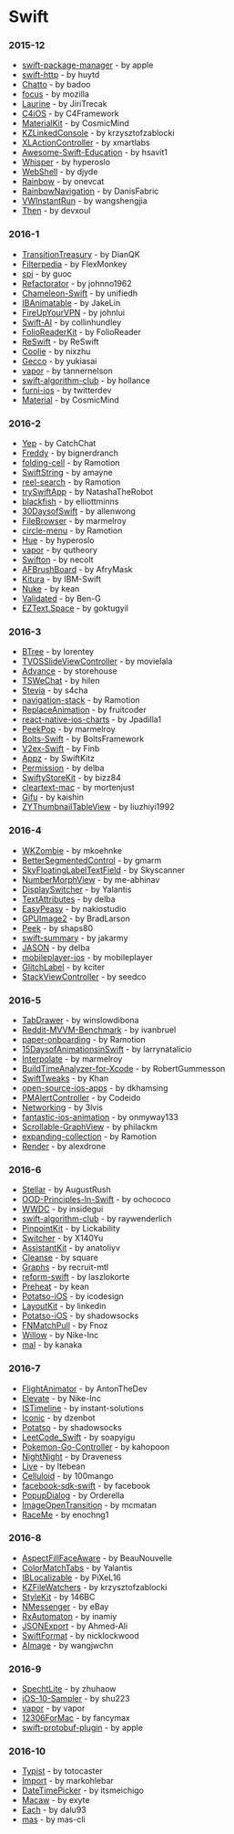 # Swift


### 2015-12
- [swift-package-manager](https://github.com/apple/swift-package-manager) - by apple
- [swift-http](https://github.com/huytd/swift-http) - by huytd
- [Chatto](https://github.com/badoo/Chatto) - by badoo
- [focus](https://github.com/mozilla/focus) - by mozilla
- [Laurine](https://github.com/JiriTrecak/Laurine) - by JiriTrecak
- [C4iOS](https://github.com/C4Framework/C4iOS) - by C4Framework
- [MaterialKit](https://github.com/CosmicMind/MaterialKit) - by CosmicMind
- [KZLinkedConsole](https://github.com/krzysztofzablocki/KZLinkedConsole) - by krzysztofzablocki
- [XLActionController](https://github.com/xmartlabs/XLActionController) - by xmartlabs
- [Awesome-Swift-Education](https://github.com/hsavit1/Awesome-Swift-Education) - by hsavit1
- [Whisper](https://github.com/hyperoslo/Whisper) - by hyperoslo
- [WebShell](https://github.com/djyde/WebShell) - by djyde
- [Rainbow](https://github.com/onevcat/Rainbow) - by onevcat
- [RainbowNavigation](https://github.com/DanisFabric/RainbowNavigation) - by DanisFabric
- [VWInstantRun](https://github.com/wangshengjia/VWInstantRun) - by wangshengjia
- [Then](https://github.com/devxoul/Then) - by devxoul

### 2016-1
- [TransitionTreasury](https://github.com/DianQK/TransitionTreasury) - by DianQK
- [Filterpedia](https://github.com/FlexMonkey/Filterpedia) - by FlexMonkey
- [spi](https://github.com/guoc/spi) - by guoc
- [Refactorator](https://github.com/johnno1962/Refactorator) - by johnno1962
- [Chameleon-Swift](https://github.com/unifiedh/Chameleon-Swift) - by unifiedh
- [IBAnimatable](https://github.com/JakeLin/IBAnimatable) - by JakeLin
- [FireUpYourVPN](https://github.com/johnlui/FireUpYourVPN) - by johnlui
- [Swift-AI](https://github.com/collinhundley/Swift-AI) - by collinhundley
- [FolioReaderKit](https://github.com/FolioReader/FolioReaderKit) - by FolioReader
- [ReSwift](https://github.com/ReSwift/ReSwift) - by ReSwift
- [Coolie](https://github.com/nixzhu/Coolie) - by nixzhu
- [Gecco](https://github.com/yukiasai/Gecco) - by yukiasai
- [vapor](https://github.com/tannernelson/vapor) - by tannernelson
- [swift-algorithm-club](https://github.com/hollance/swift-algorithm-club) - by hollance
- [furni-ios](https://github.com/twitterdev/furni-ios) - by twitterdev
- [Material](https://github.com/CosmicMind/Material) - by CosmicMind

### 2016-2
- [Yep](https://github.com/CatchChat/Yep) - by CatchChat
- [Freddy](https://github.com/bignerdranch/Freddy) - by bignerdranch
- [folding-cell](https://github.com/Ramotion/folding-cell) - by Ramotion
- [SwiftString](https://github.com/amayne/SwiftString) - by amayne
- [reel-search](https://github.com/Ramotion/reel-search) - by Ramotion
- [trySwiftApp](https://github.com/NatashaTheRobot/trySwiftApp) - by NatashaTheRobot
- [blackfish](https://github.com/elliottminns/blackfish) - by elliottminns
- [30DaysofSwift](https://github.com/allenwong/30DaysofSwift) - by allenwong
- [FileBrowser](https://github.com/marmelroy/FileBrowser) - by marmelroy
- [circle-menu](https://github.com/Ramotion/circle-menu) - by Ramotion
- [Hue](https://github.com/hyperoslo/Hue) - by hyperoslo
- [vapor](https://github.com/qutheory/vapor) - by qutheory
- [Swifton](https://github.com/necolt/Swifton) - by necolt
- [AFBrushBoard](https://github.com/AfryMask/AFBrushBoard) - by AfryMask
- [Kitura](https://github.com/IBM-Swift/Kitura) - by IBM-Swift
- [Nuke](https://github.com/kean/Nuke) - by kean
- [Validated](https://github.com/Ben-G/Validated) - by Ben-G
- [EZText.Space](https://github.com/goktugyil/EZText.Space) - by goktugyil

### 2016-3
- [BTree](https://github.com/lorentey/BTree) - by lorentey
- [TVOSSlideViewController](https://github.com/movielala/TVOSSlideViewController) - by movielala
- [Advance](https://github.com/storehouse/Advance) - by storehouse
- [TSWeChat](https://github.com/hilen/TSWeChat) - by hilen
- [Stevia](https://github.com/s4cha/Stevia) - by s4cha
- [navigation-stack](https://github.com/Ramotion/navigation-stack) - by Ramotion
- [ReplaceAnimation](https://github.com/fruitcoder/ReplaceAnimation) - by fruitcoder
- [react-native-ios-charts](https://github.com/Jpadilla1/react-native-ios-charts) - by Jpadilla1
- [PeekPop](https://github.com/marmelroy/PeekPop) - by marmelroy
- [Bolts-Swift](https://github.com/BoltsFramework/Bolts-Swift) - by BoltsFramework
- [V2ex-Swift](https://github.com/Finb/V2ex-Swift) - by Finb
- [Appz](https://github.com/SwiftKitz/Appz) - by SwiftKitz
- [Permission](https://github.com/delba/Permission) - by delba
- [SwiftyStoreKit](https://github.com/bizz84/SwiftyStoreKit) - by bizz84
- [cleartext-mac](https://github.com/mortenjust/cleartext-mac) - by mortenjust
- [Gifu](https://github.com/kaishin/Gifu) - by kaishin
- [ZYThumbnailTableView](https://github.com/liuzhiyi1992/ZYThumbnailTableView) - by liuzhiyi1992

### 2016-4
- [WKZombie](https://github.com/mkoehnke/WKZombie) - by mkoehnke
- [BetterSegmentedControl](https://github.com/gmarm/BetterSegmentedControl) - by gmarm
- [SkyFloatingLabelTextField](https://github.com/Skyscanner/SkyFloatingLabelTextField) - by Skyscanner
- [NumberMorphView](https://github.com/me-abhinav/NumberMorphView) - by me-abhinav
- [DisplaySwitcher](https://github.com/Yalantis/DisplaySwitcher) - by Yalantis
- [TextAttributes](https://github.com/delba/TextAttributes) - by delba
- [EasyPeasy](https://github.com/nakiostudio/EasyPeasy) - by nakiostudio
- [GPUImage2](https://github.com/BradLarson/GPUImage2) - by BradLarson
- [Peek](https://github.com/shaps80/Peek) - by shaps80
- [swift-summary](https://github.com/jakarmy/swift-summary) - by jakarmy
- [JASON](https://github.com/delba/JASON) - by delba
- [mobileplayer-ios](https://github.com/mobileplayer/mobileplayer-ios) - by mobileplayer
- [GlitchLabel](https://github.com/kciter/GlitchLabel) - by kciter
- [StackViewController](https://github.com/seedco/StackViewController) - by seedco

### 2016-5
- [TabDrawer](https://github.com/winslowdibona/TabDrawer) - by winslowdibona
- [Reddit-MVVM-Benchmark](https://github.com/ivanbruel/Reddit-MVVM-Benchmark) - by ivanbruel
- [paper-onboarding](https://github.com/Ramotion/paper-onboarding) - by Ramotion
- [15DaysofAnimationsinSwift](https://github.com/larrynatalicio/15DaysofAnimationsinSwift) - by larrynatalicio
- [Interpolate](https://github.com/marmelroy/Interpolate) - by marmelroy
- [BuildTimeAnalyzer-for-Xcode](https://github.com/RobertGummesson/BuildTimeAnalyzer-for-Xcode) - by RobertGummesson
- [SwiftTweaks](https://github.com/Khan/SwiftTweaks) - by Khan
- [open-source-ios-apps](https://github.com/dkhamsing/open-source-ios-apps) - by dkhamsing
- [PMAlertController](https://github.com/Codeido/PMAlertController) - by Codeido
- [Networking](https://github.com/3lvis/Networking) - by 3lvis
- [fantastic-ios-animation](https://github.com/onmyway133/fantastic-ios-animation) - by onmyway133
- [Scrollable-GraphView](https://github.com/philackm/Scrollable-GraphView) - by philackm
- [expanding-collection](https://github.com/Ramotion/expanding-collection) - by Ramotion
- [Render](https://github.com/alexdrone/Render) - by alexdrone

### 2016-6
- [Stellar](https://github.com/AugustRush/Stellar) - by AugustRush
- [OOD-Principles-In-Swift](https://github.com/ochococo/OOD-Principles-In-Swift) - by ochococo
- [WWDC](https://github.com/insidegui/WWDC) - by insidegui
- [swift-algorithm-club](https://github.com/raywenderlich/swift-algorithm-club) - by raywenderlich
- [PinpointKit](https://github.com/Lickability/PinpointKit) - by Lickability
- [Switcher](https://github.com/X140Yu/Switcher) - by X140Yu
- [AssistantKit](https://github.com/anatoliyv/AssistantKit) - by anatoliyv
- [Cleanse](https://github.com/square/Cleanse) - by square
- [Graphs](https://github.com/recruit-mtl/Graphs) - by recruit-mtl
- [reform-swift](https://github.com/laszlokorte/reform-swift) - by laszlokorte
- [Preheat](https://github.com/kean/Preheat) - by kean
- [Potatso-iOS](https://github.com/icodesign/Potatso-iOS) - by icodesign
- [LayoutKit](https://github.com/linkedin/LayoutKit) - by linkedin
- [Potatso-iOS](https://github.com/shadowsocks/Potatso-iOS) - by shadowsocks
- [FNMatchPull](https://github.com/Fnoz/FNMatchPull) - by Fnoz
- [Willow](https://github.com/Nike-Inc/Willow) - by Nike-Inc
- [mal](https://github.com/kanaka/mal) - by kanaka

### 2016-7
- [FlightAnimator](https://github.com/AntonTheDev/FlightAnimator) - by AntonTheDev
- [Elevate](https://github.com/Nike-Inc/Elevate) - by Nike-Inc
- [ISTimeline](https://github.com/instant-solutions/ISTimeline) - by instant-solutions
- [Iconic](https://github.com/dzenbot/Iconic) - by dzenbot
- [Potatso](https://github.com/shadowsocks/Potatso) - by shadowsocks
- [LeetCode_Swift](https://github.com/soapyigu/LeetCode_Swift) - by soapyigu
- [Pokemon-Go-Controller](https://github.com/kahopoon/Pokemon-Go-Controller) - by kahopoon
- [NightNight](https://github.com/Draveness/NightNight) - by Draveness
- [Live](https://github.com/ltebean/Live) - by ltebean
- [Celluloid](https://github.com/100mango/Celluloid) - by 100mango
- [facebook-sdk-swift](https://github.com/facebook/facebook-sdk-swift) - by facebook
- [PopupDialog](https://github.com/Orderella/PopupDialog) - by Orderella
- [ImageOpenTransition](https://github.com/mcmatan/ImageOpenTransition) - by mcmatan
- [RaceMe](https://github.com/enochng1/RaceMe) - by enochng1

### 2016-8
- [AspectFillFaceAware](https://github.com/BeauNouvelle/AspectFillFaceAware) - by BeauNouvelle
- [ColorMatchTabs](https://github.com/Yalantis/ColorMatchTabs) - by Yalantis
- [IBLocalizable](https://github.com/PiXeL16/IBLocalizable) - by PiXeL16
- [KZFileWatchers](https://github.com/krzysztofzablocki/KZFileWatchers) - by krzysztofzablocki
- [StyleKit](https://github.com/146BC/StyleKit) - by 146BC
- [NMessenger](https://github.com/eBay/NMessenger) - by eBay
- [RxAutomaton](https://github.com/inamiy/RxAutomaton) - by inamiy
- [JSONExport](https://github.com/Ahmed-Ali/JSONExport) - by Ahmed-Ali
- [SwiftFormat](https://github.com/nicklockwood/SwiftFormat) - by nicklockwood
- [AImage](https://github.com/wangjwchn/AImage) - by wangjwchn

### 2016-9
- [SpechtLite](https://github.com/zhuhaow/SpechtLite) - by zhuhaow
- [iOS-10-Sampler](https://github.com/shu223/iOS-10-Sampler) - by shu223
- [vapor](https://github.com/vapor/vapor) - by vapor
- [12306ForMac](https://github.com/fancymax/12306ForMac) - by fancymax
- [swift-protobuf-plugin](https://github.com/apple/swift-protobuf-plugin) - by apple

### 2016-10
- [Typist](https://github.com/totocaster/Typist) - by totocaster
- [Import](https://github.com/markohlebar/Import) - by markohlebar
- [DateTimePicker](https://github.com/itsmeichigo/DateTimePicker) - by itsmeichigo
- [Macaw](https://github.com/exyte/Macaw) - by exyte
- [Each](https://github.com/dalu93/Each) - by dalu93
- [mas](https://github.com/mas-cli/mas) - by mas-cli
